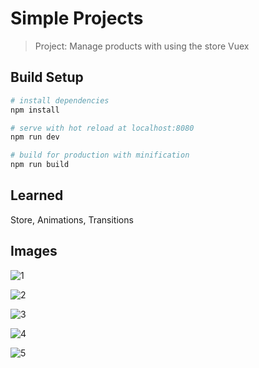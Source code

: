 # Simple Projects

> Project: Manage products with using the store Vuex

## Build Setup

``` bash
# install dependencies
npm install

# serve with hot reload at localhost:8080
npm run dev

# build for production with minification
npm run build
```
## Learned
Store, Animations, Transitions

## Images



![1](https://user-images.githubusercontent.com/32294454/179811093-c2eea1be-8cad-4286-8f6f-f692cd73e8dc.png)

![2](https://user-images.githubusercontent.com/32294454/179811100-73bef67d-d476-422c-8e15-06e1e10c689d.png)

![3](https://user-images.githubusercontent.com/32294454/179811101-85ff2751-4210-4115-bbd7-f5959b36d74e.png)

![4](https://user-images.githubusercontent.com/32294454/179811104-48103e9c-3665-4d93-86a1-db2f5d3904da.png)

![5](https://user-images.githubusercontent.com/32294454/179811105-fd04324f-89a5-4ced-a0f1-32e00afb1bb4.png)


